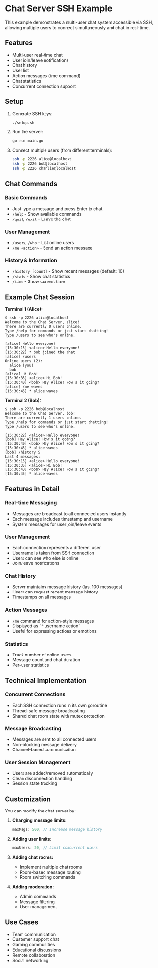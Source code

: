 # Chat Server SSH Example

This example demonstrates a multi-user chat system accessible via SSH, allowing multiple users to connect simultaneously and chat in real-time.

## Features

- Multi-user real-time chat
- User join/leave notifications
- Chat history
- User list
- Action messages (/me command)
- Chat statistics
- Concurrent connection support

## Setup

1. Generate SSH keys:
   ```bash
   ./setup.sh
   ```

2. Run the server:
   ```bash
   go run main.go
   ```

3. Connect multiple users (from different terminals):
   ```bash
   ssh -p 2226 alice@localhost
   ssh -p 2226 bob@localhost
   ssh -p 2226 charlie@localhost
   ```

## Chat Commands

### Basic Commands
- Just type a message and press Enter to chat
- `/help` - Show available commands
- `/quit`, `/exit` - Leave the chat

### User Management
- `/users`, `/who` - List online users
- `/me <action>` - Send an action message

### History & Information
- `/history [count]` - Show recent messages (default: 10)
- `/stats` - Show chat statistics
- `/time` - Show current time

## Example Chat Session

**Terminal 1 (Alice):**
```
$ ssh -p 2226 alice@localhost
Welcome to the Chat Server, alice!
There are currently 0 users online.
Type /help for commands or just start chatting!
Type /users to see who's online.

[alice] Hello everyone!
[15:30:15] <alice> Hello everyone!
[15:30:22] * bob joined the chat
[alice] /users
Online users (2):
  alice (you)
  bob
[alice] Hi Bob!
[15:30:35] <alice> Hi Bob!
[15:30:40] <bob> Hey Alice! How's it going?
[alice] /me waves
[15:30:45] * alice waves
```

**Terminal 2 (Bob):**
```
$ ssh -p 2226 bob@localhost
Welcome to the Chat Server, bob!
There are currently 1 users online.
Type /help for commands or just start chatting!
Type /users to see who's online.

[15:30:22] <alice> Hello everyone!
[bob] Hey Alice! How's it going?
[15:30:40] <bob> Hey Alice! How's it going?
[15:30:45] * alice waves
[bob] /history 5
Last 4 messages:
[15:30:15] <alice> Hello everyone!
[15:30:35] <alice> Hi Bob!
[15:30:40] <bob> Hey Alice! How's it going?
[15:30:45] * alice waves
```

## Features in Detail

### Real-time Messaging
- Messages are broadcast to all connected users instantly
- Each message includes timestamp and username
- System messages for user join/leave events

### User Management
- Each connection represents a different user
- Username is taken from SSH connection
- Users can see who else is online
- Join/leave notifications

### Chat History
- Server maintains message history (last 100 messages)
- Users can request recent message history
- Timestamps on all messages

### Action Messages
- `/me` command for action-style messages
- Displayed as "* username action"
- Useful for expressing actions or emotions

### Statistics
- Track number of online users
- Message count and chat duration
- Per-user statistics

## Technical Implementation

### Concurrent Connections
- Each SSH connection runs in its own goroutine
- Thread-safe message broadcasting
- Shared chat room state with mutex protection

### Message Broadcasting
- Messages are sent to all connected users
- Non-blocking message delivery
- Channel-based communication

### User Session Management
- Users are added/removed automatically
- Clean disconnection handling
- Session state tracking

## Customization

You can modify the chat server by:

1. **Changing message limits:**
   ```go
   maxMsgs: 500, // Increase message history
   ```

2. **Adding user limits:**
   ```go
   maxUsers: 20, // Limit concurrent users
   ```

3. **Adding chat rooms:**
   - Implement multiple chat rooms
   - Room-based message routing
   - Room switching commands

4. **Adding moderation:**
   - Admin commands
   - Message filtering
   - User management

## Use Cases

- Team communication
- Customer support chat
- Gaming communities
- Educational discussions
- Remote collaboration
- Social networking
